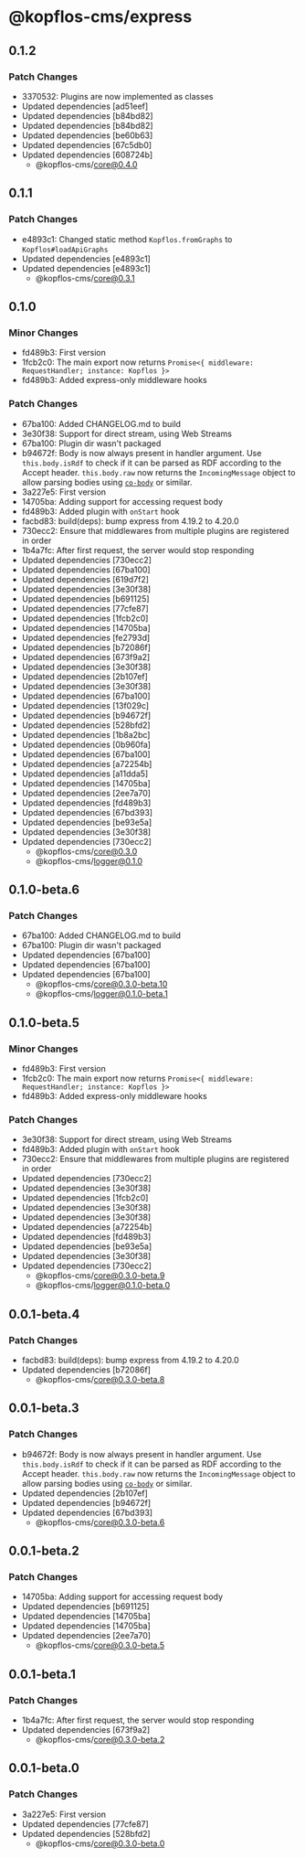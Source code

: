 # @kopflos-cms/express

## 0.1.2

### Patch Changes

- 3370532: Plugins are now implemented as classes
- Updated dependencies [ad51eef]
- Updated dependencies [b84bd82]
- Updated dependencies [b84bd82]
- Updated dependencies [be60b63]
- Updated dependencies [67c5db0]
- Updated dependencies [608724b]
  - @kopflos-cms/core@0.4.0

## 0.1.1

### Patch Changes

- e4893c1: Changed static method `Kopflos.fromGraphs` to `Kopflos#loadApiGraphs`
- Updated dependencies [e4893c1]
- Updated dependencies [e4893c1]
  - @kopflos-cms/core@0.3.1

## 0.1.0

### Minor Changes

- fd489b3: First version
- 1fcb2c0: The main export now returns `Promise<{ middleware: RequestHandler; instance: Kopflos }>`
- fd489b3: Added express-only middleware hooks

### Patch Changes

- 67ba100: Added CHANGELOG.md to build
- 3e30f38: Support for direct stream, using Web Streams
- 67ba100: Plugin dir wasn't packaged
- b94672f: Body is now always present in handler argument. Use `this.body.isRdf` to check if it can be parsed as RDF according to the Accept header. `this.body.raw` now returns the `IncomingMessage` object to allow parsing bodies using [`co-body`](https://npm.im/co-body) or similar.
- 3a227e5: First version
- 14705ba: Adding support for accessing request body
- fd489b3: Added plugin with `onStart` hook
- facbd83: build(deps): bump express from 4.19.2 to 4.20.0
- 730ecc2: Ensure that middlewares from multiple plugins are registered in order
- 1b4a7fc: After first request, the server would stop responding
- Updated dependencies [730ecc2]
- Updated dependencies [67ba100]
- Updated dependencies [619d7f2]
- Updated dependencies [3e30f38]
- Updated dependencies [b691125]
- Updated dependencies [77cfe87]
- Updated dependencies [1fcb2c0]
- Updated dependencies [14705ba]
- Updated dependencies [fe2793d]
- Updated dependencies [b72086f]
- Updated dependencies [673f9a2]
- Updated dependencies [3e30f38]
- Updated dependencies [2b107ef]
- Updated dependencies [3e30f38]
- Updated dependencies [67ba100]
- Updated dependencies [13f029c]
- Updated dependencies [b94672f]
- Updated dependencies [528bfd2]
- Updated dependencies [1b8a2bc]
- Updated dependencies [0b960fa]
- Updated dependencies [67ba100]
- Updated dependencies [a72254b]
- Updated dependencies [a11dda5]
- Updated dependencies [14705ba]
- Updated dependencies [2ee7a70]
- Updated dependencies [fd489b3]
- Updated dependencies [67bd393]
- Updated dependencies [be93e5a]
- Updated dependencies [3e30f38]
- Updated dependencies [730ecc2]
  - @kopflos-cms/core@0.3.0
  - @kopflos-cms/logger@0.1.0

## 0.1.0-beta.6

### Patch Changes

- 67ba100: Added CHANGELOG.md to build
- 67ba100: Plugin dir wasn't packaged
- Updated dependencies [67ba100]
- Updated dependencies [67ba100]
- Updated dependencies [67ba100]
  - @kopflos-cms/core@0.3.0-beta.10
  - @kopflos-cms/logger@0.1.0-beta.1

## 0.1.0-beta.5

### Minor Changes

- fd489b3: First version
- 1fcb2c0: The main export now returns `Promise<{ middleware: RequestHandler; instance: Kopflos }>`
- fd489b3: Added express-only middleware hooks

### Patch Changes

- 3e30f38: Support for direct stream, using Web Streams
- fd489b3: Added plugin with `onStart` hook
- 730ecc2: Ensure that middlewares from multiple plugins are registered in order
- Updated dependencies [730ecc2]
- Updated dependencies [3e30f38]
- Updated dependencies [1fcb2c0]
- Updated dependencies [3e30f38]
- Updated dependencies [3e30f38]
- Updated dependencies [a72254b]
- Updated dependencies [fd489b3]
- Updated dependencies [be93e5a]
- Updated dependencies [3e30f38]
- Updated dependencies [730ecc2]
  - @kopflos-cms/core@0.3.0-beta.9
  - @kopflos-cms/logger@0.1.0-beta.0

## 0.0.1-beta.4

### Patch Changes

- facbd83: build(deps): bump express from 4.19.2 to 4.20.0
- Updated dependencies [b72086f]
  - @kopflos-cms/core@0.3.0-beta.8

## 0.0.1-beta.3

### Patch Changes

- b94672f: Body is now always present in handler argument. Use `this.body.isRdf` to check if it can be parsed as RDF according to the Accept header. `this.body.raw` now returns the `IncomingMessage` object to allow parsing bodies using [`co-body`](https://npm.im/co-body) or similar.
- Updated dependencies [2b107ef]
- Updated dependencies [b94672f]
- Updated dependencies [67bd393]
  - @kopflos-cms/core@0.3.0-beta.6

## 0.0.1-beta.2

### Patch Changes

- 14705ba: Adding support for accessing request body
- Updated dependencies [b691125]
- Updated dependencies [14705ba]
- Updated dependencies [14705ba]
- Updated dependencies [2ee7a70]
  - @kopflos-cms/core@0.3.0-beta.5

## 0.0.1-beta.1

### Patch Changes

- 1b4a7fc: After first request, the server would stop responding
- Updated dependencies [673f9a2]
  - @kopflos-cms/core@0.3.0-beta.2

## 0.0.1-beta.0

### Patch Changes

- 3a227e5: First version
- Updated dependencies [77cfe87]
- Updated dependencies [528bfd2]
  - @kopflos-cms/core@0.3.0-beta.0
